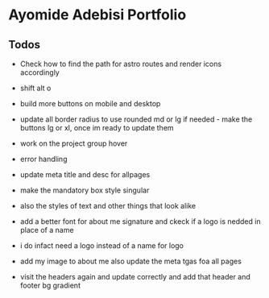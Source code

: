 # Ayomide Adebisi Portfolio

## Todos
- Check how to find the path for astro routes and render icons accordingly
- shift alt o
- build more buttons on mobile and desktop
- update all border radius to use rounded md or lg if needed - make the buttons lg or xl, once im ready to update them


- work on the project group hover
<!-- - correct the grid for knowme -->
- error handling
- update meta title and desc for allpages
- make the mandatory box style singular
- also the styles of text and other things that look alike

- add a better font for about me signature and ckeck if a logo is nedded in place of a name
- i do infact need a logo instead of a name for logo
- add my image to about me also update the meta tgas foa all pages

- visit the headers again and update correctly and add that header and footer bg gradient